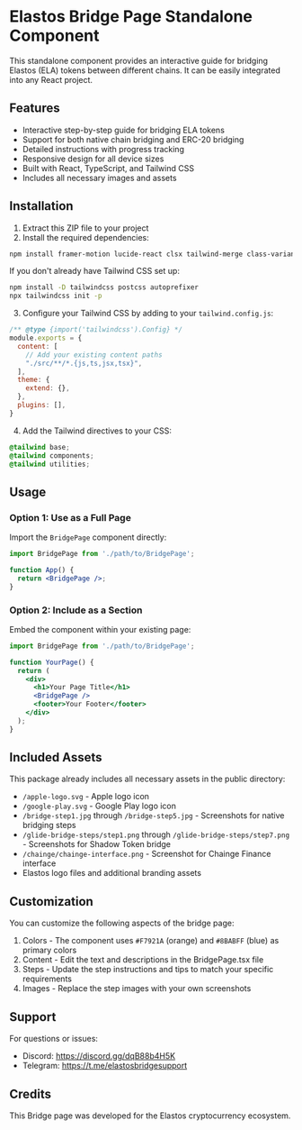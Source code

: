 # Elastos Bridge Page Standalone Component

This standalone component provides an interactive guide for bridging Elastos (ELA) tokens between different chains. It can be easily integrated into any React project.

## Features

- Interactive step-by-step guide for bridging ELA tokens
- Support for both native chain bridging and ERC-20 bridging
- Detailed instructions with progress tracking
- Responsive design for all device sizes
- Built with React, TypeScript, and Tailwind CSS
- Includes all necessary images and assets

## Installation

1. Extract this ZIP file to your project
2. Install the required dependencies:

```bash
npm install framer-motion lucide-react clsx tailwind-merge class-variance-authority
```

If you don't already have Tailwind CSS set up:

```bash
npm install -D tailwindcss postcss autoprefixer
npx tailwindcss init -p
```

3. Configure your Tailwind CSS by adding to your `tailwind.config.js`:

```js
/** @type {import('tailwindcss').Config} */
module.exports = {
  content: [
    // Add your existing content paths
    "./src/**/*.{js,ts,jsx,tsx}",
  ],
  theme: {
    extend: {},
  },
  plugins: [],
}
```

4. Add the Tailwind directives to your CSS:

```css
@tailwind base;
@tailwind components;
@tailwind utilities;
```

## Usage

### Option 1: Use as a Full Page

Import the `BridgePage` component directly:

```jsx
import BridgePage from './path/to/BridgePage';

function App() {
  return <BridgePage />;
}
```

### Option 2: Include as a Section

Embed the component within your existing page:

```jsx
import BridgePage from './path/to/BridgePage';

function YourPage() {
  return (
    <div>
      <h1>Your Page Title</h1>
      <BridgePage />
      <footer>Your Footer</footer>
    </div>
  );
}
```

## Included Assets

This package already includes all necessary assets in the public directory:

- `/apple-logo.svg` - Apple logo icon
- `/google-play.svg` - Google Play logo icon
- `/bridge-step1.jpg` through `/bridge-step5.jpg` - Screenshots for native bridging steps
- `/glide-bridge-steps/step1.png` through `/glide-bridge-steps/step7.png` - Screenshots for Shadow Token bridge
- `/chainge/chainge-interface.png` - Screenshot for Chainge Finance interface
- Elastos logo files and additional branding assets

## Customization

You can customize the following aspects of the bridge page:

1. Colors - The component uses `#F7921A` (orange) and `#8BABFF` (blue) as primary colors
2. Content - Edit the text and descriptions in the BridgePage.tsx file
3. Steps - Update the step instructions and tips to match your specific requirements
4. Images - Replace the step images with your own screenshots


## Support

For questions or issues:
- Discord: https://discord.gg/dqB88b4H5K
- Telegram: https://t.me/elastosbridgesupport

## Credits

This Bridge page was developed for the Elastos cryptocurrency ecosystem.